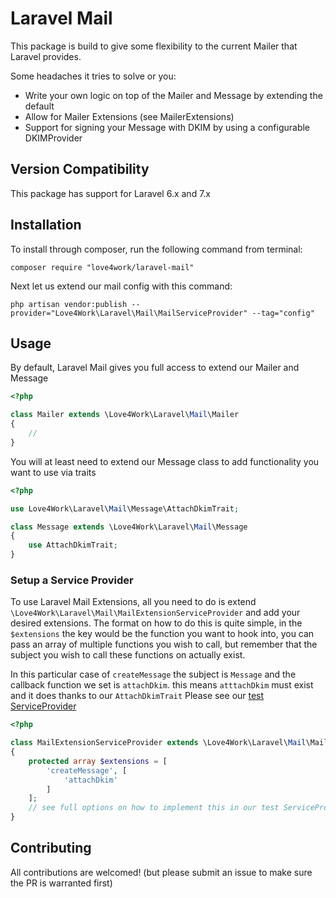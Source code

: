 # Laravel Mail

This package is build to give some flexibility to the current Mailer that Laravel provides.

Some headaches it tries to solve or you:

- Write your own logic on top of the Mailer and Message by extending the default
- Allow for Mailer Extensions (see MailerExtensions)
- Support for signing your Message with DKIM by using a configurable DKIMProvider

## Version Compatibility
This package has support for Laravel 6.x and 7.x

## Installation

To install through composer, run the following command from terminal:

    composer require "love4work/laravel-mail"
    
Next let us extend our mail config with this command:
    
    php artisan vendor:publish --provider="Love4Work\Laravel\Mail\MailServiceProvider" --tag="config"

## Usage

By default, Laravel Mail gives you full access to extend our Mailer and Message

```php
<?php

class Mailer extends \Love4Work\Laravel\Mail\Mailer
{
    //
}
```

You will at least need to extend our Message class to add functionality you want to use via traits
```php
<?php

use Love4Work\Laravel\Mail\Message\AttachDkimTrait;

class Message extends \Love4Work\Laravel\Mail\Message
{
    use AttachDkimTrait;
}
```

### Setup a Service Provider

To use Laravel Mail Extensions, all you need to do is extend `\Love4Work\Laravel\Mail\MailExtensionServiceProvider` and add your desired extensions.
The format on how to do this is quite simple, in the `$extensions` the key would be the function you want to hook into, you can pass an array of multiple functions you wish to call, but remember that the subject you wish to call these functions on actually exist. 

In this particular case of `createMessage` the subject is `Message` and the callback function we set is `attachDkim`. this means `atttachDkim` must exist and it does thanks to our `AttachDkimTrait` 
Please see our [test ServiceProvider](tests/TestClasses/MailExtensionServiceProvider.php)
```php
<?php

class MailExtensionServiceProvider extends \Love4Work\Laravel\Mail\MailExtensionServiceProvider
{
    protected array $extensions = [
        'createMessage', [
            'attachDkim'
        ]
    ];
    // see full options on how to implement this in our test ServiceProvider
}
```

## Contributing

All contributions are welcomed! (but please submit an issue to make sure the PR is warranted first)

